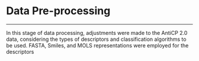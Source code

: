 # **Data Pre-processing**

---

In this stage of data processing, adjustments were made to the AntiCP 2.0 data, considering the types of descriptors and classification algorithms to be used. FASTA, Smiles, and MOLS representations were employed for the descriptors
